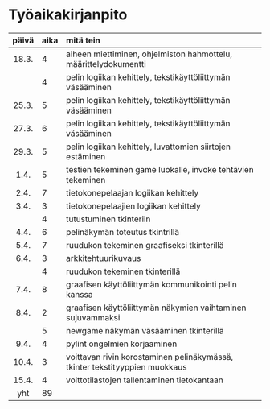 # Työaikakirjanpito

| päivä | aika | mitä tein  |
| :----:|:-----| :-----|
| 18.3. | 4    | aiheen miettiminen, ohjelmiston hahmottelu, määrittelydokumentti |
|       | 4    | pelin logiikan kehittely, tekstikäyttöliittymän väsääminen |
| 25.3. | 5    | pelin logiikan kehittely, tekstikäyttöliittymän väsääminen |
| 27.3. | 6    | pelin logiikan kehittely, tekstikäyttöliittymän väsääminen |
| 29.3. | 5    | pelin logiikan kehittely, luvattomien siirtojen estäminen |
| 1.4.  | 5    | testien tekeminen game luokalle, invoke tehtävien tekeminen |
| 2.4.  | 7    | tietokonepelaajan logiikan kehittely |
| 3.4.  | 3    | tietokonepelaajien logiikan kehittely |
|       | 4    | tutustuminen tkinteriin |
| 4.4.  | 6    | pelinäkymän toteutus tkintrillä |
| 5.4.  | 7    | ruudukon tekeminen graafiseksi tkinterillä |
| 6.4.  | 3    | arkkitehtuurikuvaus |
|       | 4    | ruudukon tekeminen tkinterillä |
| 7.4.  | 8    | graafisen käyttöliittymän kommunikointi pelin kanssa |
| 8.4.  | 2    | graafisen käyttöliittymän näkymien vaihtaminen sujuvammaksi |
|       | 5    | newgame näkymän väsääminen tkinterillä |
| 9.4.  | 4    | pylint ongelmien korjaaminen |
| 10.4. | 3    | voittavan rivin korostaminen pelinäkymässä, tkinter tekstityyppien muokkaus |
| 15.4. | 4    | voittotilastojen tallentaminen tietokantaan |
| yht   | 89   | | 

